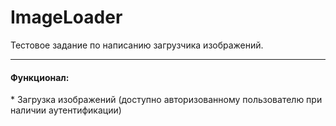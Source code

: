 # ImageLoader

Тестовое задание по написанию загрузчика изображений.
***
<h4>Функционал:</h4>
* Загрузка изображений (доступно авторизованному пользователю при наличии аутентификации)
